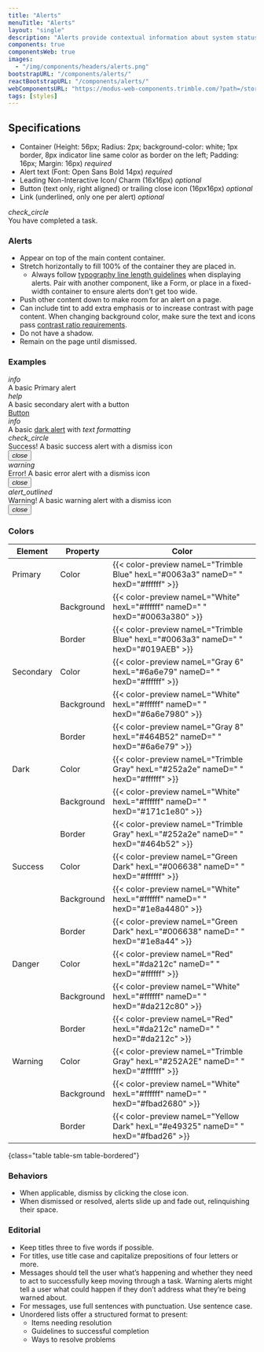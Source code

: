 ```yaml
---
title: "Alerts"
menuTitle: "Alerts"
layout: "single"
description: "Alerts provide contextual information about system status that persists until dismissed or resolved."
components: true
componentsWeb: true
images:
  - "/img/components/headers/alerts.png"
bootstrapURL: "/components/alerts/"
reactBootstrapURL: "/components/alerts/"
webComponentsURL: "https://modus-web-components.trimble.com/?path=/story/components-alert--default"
tags: [styles]
---
```


## Specifications

- Container (Height: 56px; Radius: 2px; <span class="theme-l">background-color: white;</span> 1px border, 8px indicator line same color as border on the left; Padding: 16px; Margin: 16px) _required_
- Alert text (Font: Open Sans Bold 14px) _required_
- Leading Non-Interactive Icon/ Charm (16x16px) _optional_
- Button (text only, right aligned) or trailing close icon (16px16px) _optional_
- Link (underlined, only one per alert) _optional_

<div class="p-5 my-3 pr-5 bg-light">
  <div class="alert alert-success" style="max-width: 460px" role="alert" data-toggle="popover" data-trigger="manual" data-html="true" data-placement="right" data-content="">
      <i class="modus-icons notranslate alert-icon" aria-hidden="true">check_circle</i>
      <div data-toggle="popover" data-trigger="manual" data-html="true" data-placement="bottom" data-offset="19" data-content="<small><b>Font:</b> Open Sans Bold 14px<br><b>Height:</b> 56px<br><b>Border-radius:</b> 2px<br></small>">You have completed a task.</div>
    </div>
</div>

<script>
$(function () {
  $('[data-toggle="popover"]').popover('show')
});
</script>

### Alerts

- Appear on top of the main content container.
- Stretch horizontally to fill 100% of the container they are placed in.
  - Always follow [typography line length guidelines](/foundations/typography/#line-length) when displaying alerts. Pair with another component, like a Form, or place in a fixed-width container to ensure alerts don't get too wide.
- Push other content down to make room for an alert on a page.
- Can include tint to add extra emphasis or to increase contrast with page content. When changing background color, make sure the text and icons pass [contrast ratio requirements](/foundations/accessibility/).
- Do not have a shadow.
- Remain on the page until dismissed.

### Examples

<style>
.bg-light .alert {
  max-width: 600px;
}
.popover-body {
  min-width: 160px;
}
[data-theme=dark] .popover-body .theme-d {
  display: inline-block !important;
}
[data-theme=dark] code {
  filter: brightness(250%);
}
</style>

<div class="bg-light">
  <div class="bg-light p-3 p-xl-4 px-xl-5 mx-4">
    <div class="alert alert-primary" role="alert">
      <i class="modus-icons notranslate alert-icon" aria-hidden="true">info</i>
      <div>A basic Primary alert</div>
    </div>
    <div class="alert alert-secondary" role="alert">
      <i class="modus-icons notranslate alert-icon" aria-hidden="true">help</i>
      <div>A basic secondary alert with a button</div>
      <a href="#" class="btn btn-sm btn-text-secondary">Button</a>
    </div>
    <div class="alert alert-dark" role="alert">
      <i class="modus-icons notranslate alert-icon" aria-hidden="true">info</i>
      <div>A basic <u>dark alert</u> with <em>text formatting</em></div>
    </div>
    <div class="alert alert-success fade show" role="alert">
      <i class="modus-icons notranslate alert-icon" aria-hidden="true">check_circle</i>
      <div>Success! A basic success alert with a dismiss icon</div>
      <button type="button" class="close" data-dismiss="alert">
        <i class="modus-icons notranslate">close</i>
      </button>
    </div>
    <div class="alert alert-danger fade show" role="alert">
      <i class="modus-icons notranslate alert-icon" aria-hidden="true">warning</i>
      <div>Error! A basic error alert with a dismiss icon</div>
      <button type="button" class="close" data-dismiss="alert">
        <i class="modus-icons notranslate">close</i>
      </button>
    </div>
    <div class="alert alert-warning text-dark fade show" role="alert">
      <i class="modus-icons notranslate alert-icon" aria-hidden="true">alert_outlined</i>
      <div>Warning! A basic warning alert with a dismiss icon</div>
      <button type="button" class="close" data-dismiss="alert">
        <i class="modus-icons notranslate">close</i>
      </button>
    </div>
  </div>
</div>

### Colors

<!-- prettier-ignore-start -->
| Element   | Property   | Color                                                                              |
| --------- | ---------- | ---------------------------------------------------------------------------------- |
| Primary   | Color      | {{< color-preview nameL="Trimble Blue" hexL="#0063a3" nameD=" " hexD="#ffffff" >}} |
|           | Background | {{< color-preview nameL="White" hexL="#ffffff" nameD=" " hexD="#0063a380" >}}      |
|           | Border     | {{< color-preview nameL="Trimble Blue" hexL="#0063a3" nameD=" " hexD="#019AEB" >}} |
| Secondary | Color      | {{< color-preview nameL="Gray 6" hexL="#6a6e79" nameD=" " hexD="#ffffff" >}}       |
|           | Background | {{< color-preview nameL="White" hexL="#ffffff" nameD=" " hexD="#6a6e7980" >}}      |
|           | Border     | {{< color-preview nameL="Gray 8" hexL="#464B52" nameD=" " hexD="#6a6e79" >}}       |
| Dark      | Color      | {{< color-preview nameL="Trimble Gray" hexL="#252a2e" nameD=" " hexD="#ffffff" >}} |
|           | Background | {{< color-preview nameL="White" hexL="#ffffff" nameD=" " hexD="#171c1e80" >}}      |
|           | Border     | {{< color-preview nameL="Trimble Gray" hexL="#252a2e" nameD=" " hexD="#464b52" >}} |
| Success   | Color      | {{< color-preview nameL="Green Dark" hexL="#006638" nameD=" " hexD="#ffffff" >}}   |
|           | Background | {{< color-preview nameL="White" hexL="#ffffff" nameD=" " hexD="#1e8a4480" >}}      |
|           | Border     | {{< color-preview nameL="Green Dark" hexL="#006638" nameD=" " hexD="#1e8a44" >}}   |
| Danger    | Color      | {{< color-preview nameL="Red" hexL="#da212c" nameD=" " hexD="#ffffff" >}}          |
|           | Background | {{< color-preview nameL="White" hexL="#ffffff" nameD=" " hexD="#da212c80" >}}      |
|           | Border     | {{< color-preview nameL="Red" hexL="#da212c" nameD=" " hexD="#da212c" >}}          |
| Warning   | Color      | {{< color-preview nameL="Trimble Gray" hexL="#252A2E" nameD=" " hexD="#ffffff" >}} |
|           | Background | {{< color-preview nameL="White" hexL="#ffffff" nameD=" " hexD="#fbad2680" >}}      |
|           | Border     | {{< color-preview nameL="Yellow Dark" hexL="#e49325" nameD=" " hexD="#fbad26" >}}  |
{class="table table-sm table-bordered"}
<!-- prettier-ignore-end -->

### Behaviors

- When applicable, dismiss by clicking the close icon.
- When dismissed or resolved, alerts slide up and fade out, relinquishing their space.

### Editorial

- Keep titles three to five words if possible.
- For titles, use title case and capitalize prepositions of four letters or more.
- Messages should tell the user what’s happening and whether they need to act to successfully keep moving through a task. Warning alerts might tell a user what could happen if they don’t address what they’re being warned about.
- For messages, use full sentences with punctuation. Use sentence case.
- Unordered lists offer a structured format to present:
  - Items needing resolution
  - Guidelines to successful completion
  - Ways to resolve problems
